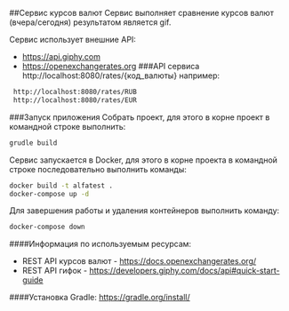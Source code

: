 ##Сервис курсов валют
Сервис выполняет сравнение курсов валют (вчера/сегодня) результатом является gif.

Сервис использует внешние API:
 - https://api.giphy.com
 - https://openexchangerates.org
###API сервиса
http://localhost:8080/rates/{код_валюты}
например:
```sh
 http://localhost:8080/rates/RUB
 http://localhost:8080/rates/EUR
```
###Запуск приложения
Собрать проект, для этого в корне проект в командной строке выполнить:
```sh
grudle build
```
Сервис запускается в Docker, для этого в корне проекта в командной строке последовательно выполнить команды:
```sh
docker build -t alfatest .
docker-compose up -d
```
Для завершения работы и удаления контейнеров выполнить команду:
```sh
docker-compose down
```

####Информация по используемым ресурсам:
 - REST API курсов валют - https://docs.openexchangerates.org/
 - REST API гифок - https://developers.giphy.com/docs/api#quick-start-guide

####Установка Gradle:
https://gradle.org/install/
